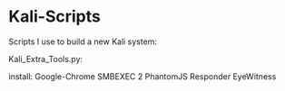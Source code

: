 Kali-Scripts
============

Scripts I use to build a new Kali system:

Kali_Extra_Tools.py:

install:
      Google-Chrome
      SMBEXEC 2
      PhantomJS
      Responder
      EyeWitness
